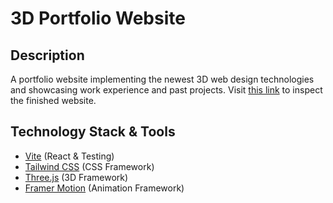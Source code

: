 # 3D Portfolio Website

## Description
A portfolio website implementing the newest 3D web design technologies and showcasing work experience and past projects.
Visit [this link](https://barna-bb.github.io/3d-portfolio/) to inspect the finished website.

## Technology Stack & Tools
- [Vite](https://vitejs.dev/) (React & Testing)
- [Tailwind CSS](https://tailwindcss.com/) (CSS Framework)
- [Three.js](https://threejs.org/) (3D Framework)
- [Framer Motion](https://www.framer.com/motion/) (Animation Framework)

<!-- ## TODO
- [Framer Motion 3D](https://www.framer.com/motion/three-introduction/) - button animations
- Form Spam Protection
- DDOS Protection -->

<!-- ## Acknowledgement
This project is based on [this video](https://www.youtube.com/watch?v=FkowOdMjvYo&list=PLMw0JQBo7HfqY9t3zlwHNbRIOV_gt1_pX&index=52)
 -->